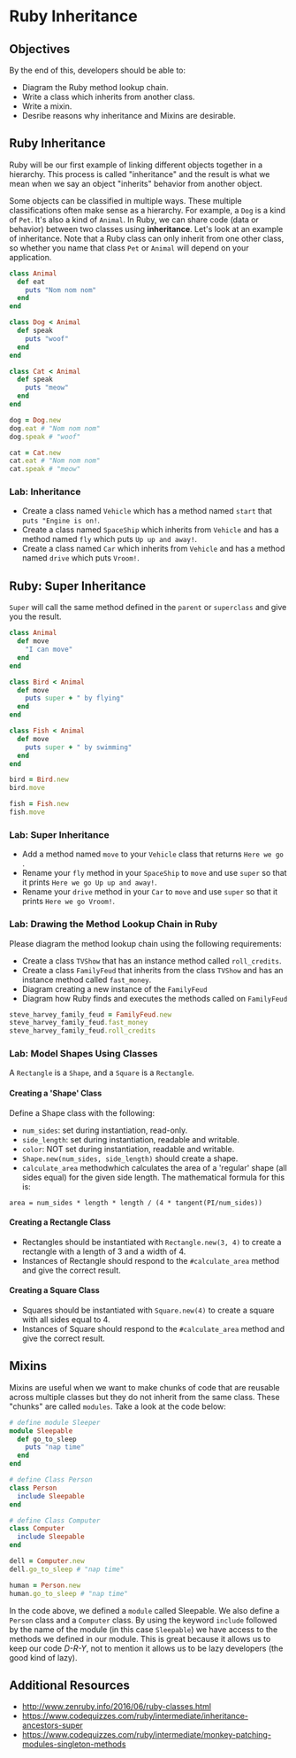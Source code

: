 # Ruby Inheritance

## Objectives

By the end of this, developers should be able to:

- Diagram the Ruby method lookup chain.
- Write a class which inherits from another class.
- Write a mixin.
- Desribe reasons why inheritance and Mixins are desirable.

## Ruby Inheritance

Ruby will be our first example of linking different objects together in a hierarchy. This process is called "inheritance" and the result is what we mean when we say an object "inherits" behavior from another object.

Some objects can be classified in multiple ways. These multiple classifications often make sense as a hierarchy. For example, a `Dog` is a kind of `Pet`. It's also a kind of `Animal`. In Ruby, we can share code (data or behavior) between two classes using **inheritance**. Let's look at an example of inheritance. Note that a Ruby class can only inherit from one other class, so whether you name that class `Pet` or `Animal` will depend on your application.

```ruby
class Animal
  def eat
    puts "Nom nom nom"
  end
end

class Dog < Animal
  def speak
    puts "woof"
  end
end

class Cat < Animal
  def speak
    puts "meow"
  end
end

dog = Dog.new
dog.eat # "Nom nom nom"
dog.speak # "woof"

cat = Cat.new
cat.eat # "Nom nom nom"
cat.speak # "meow"
```

### Lab: Inheritance

- Create a class named `Vehicle` which has a method named `start` that `puts "Engine is on!`.
- Create a class named `SpaceShip` which inherits from `Vehicle` and has a method named `fly` which puts `Up up and away!`.
- Create a class named `Car` which inherits from `Vehicle` and has a method named `drive` which puts `Vroom!`.

## Ruby: Super Inheritance

`Super` will call the same method defined in the `parent` or `superclass` and give you the result.

```ruby
class Animal
  def move
    "I can move"
  end
end

class Bird < Animal
  def move
    puts super + " by flying"
  end
end

class Fish < Animal
  def move
    puts super + " by swimming"
  end
end

bird = Bird.new
bird.move

fish = Fish.new
fish.move
```

### Lab: Super Inheritance

- Add a method named `move` to your `Vehicle` class that returns `Here we go `.
- Rename your `fly` method in your `SpaceShip` to `move` and use `super` so that it prints `Here we go Up up and away!`.
- Rename your `drive` method in your `Car` to `move` and use `super` so that it prints `Here we go Vroom!`.

### Lab: Drawing the Method Lookup Chain in Ruby

Please diagram the method lookup chain using the following requirements:

- Create a class `TVShow` that has an instance method called `roll_credits`.
- Create a class `FamilyFeud` that inherits from the class `TVShow` and has an instance method called `fast_money`.
- Diagram creating a new instance of the `FamilyFeud`
- Diagram how Ruby finds and executes the methods called on  `FamilyFeud`

```rb
steve_harvey_family_feud = FamilyFeud.new
steve_harvey_family_feud.fast_money
steve_harvey_family_feud.roll_credits
```

### Lab: Model Shapes Using Classes

A `Rectangle` is a `Shape`, and a `Square` is a `Rectangle`.

#### Creating a 'Shape' Class

Define a Shape class with the following:
- `num_sides`: set during instantiation, read-only.
- `side_length`: set during instantiation, readable and writable.
- `color`: NOT set during instantiation, readable and writable.
- `Shape.new(num_sides, side_length)` should create a shape.
- `calculate_area` methodwhich calculates the area of a 'regular' shape (all sides equal) for the given side length. The mathematical formula for this is:
```
area = num_sides * length * length / (4 * tangent(PI/num_sides))
```

#### Creating a Rectangle Class

- Rectangles should be instantiated with `Rectangle.new(3, 4)` to create a rectangle with a length of 3 and a width of 4.
- Instances of Rectangle should respond to the `#calculate_area` method and give the correct result.

#### Creating a Square Class

- Squares should be instantiated with `Square.new(4)` to create a square with all sides equal to 4.
- Instances of Square should respond to the `#calculate_area` method and give the correct result.

## Mixins

Mixins are useful when we want to make chunks of code that are reusable across multiple classes but they do not inherit from the same class.  These "chunks" are called `modules`. Take a look at the code below:

```rb
# define module Sleeper
module Sleepable
  def go_to_sleep
    puts "nap time"
  end
end

# define Class Person
class Person
  include Sleepable
end

# define Class Computer
class Computer
  include Sleepable
end

dell = Computer.new
dell.go_to_sleep # "nap time"

human = Person.new
human.go_to_sleep # "nap time"
```

In the code above, we defined a `module` called Sleepable. We also define a `Person` class and a `Computer` class. By using the keyword `include` followed by the name of the module (in this case `Sleepable`) we have access to the methods we defined in our module.  This is great because it allows us to keep our code *D-R-Y*, not to mention it allows us to be lazy developers (the good kind of lazy).

## Additional Resources

- http://www.zenruby.info/2016/06/ruby-classes.html
- https://www.codequizzes.com/ruby/intermediate/inheritance-ancestors-super
- https://www.codequizzes.com/ruby/intermediate/monkey-patching-modules-singleton-methods

